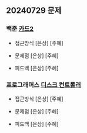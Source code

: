 ## 20240729 문제

### 백준 [카드2](https://www.acmicpc.net/problem/2164)

- 접근방식
  [은상]
  [주혜]
 
- 문제점
  [은상]
  [주혜]
  
- 피드백
  [은상]
  [주혜]
  
### 프로그래머스 [디스크 컨트롤러](https://school.programmers.co.kr/learn/courses/30/lessons/42627)

- 접근방식
  [은상]
  [주혜]
 
- 문제점
  [은상]
  [주혜]
  
- 피드백
  [은상]
  [주혜]

